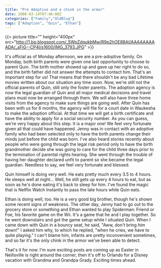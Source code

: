 ```yaml
---
title: "Pre Adoptive and a chink in the armor"
date: 2008-03-14T07:46:00Z
categories: ["Family","OldBlog"]
tags: ["Adoption", "Quin", "Ethan"]
---
```


{{< picture title="" height="400px" src="http://1.bp.blogspot.com/_5WpZdqukbMw/R9p2hOE88AI/AAAAAAAAADA/_sFiG--CP4I/s1600/IMG_3793.JPG" >}}

It's official as of Monday afternoon, we are a pre-adoptive family.  On Monday, both birth parents were given one last opportunity to choose to parent Quin.  The birth mother showed up and gave up her right to do so, and the birth father did not answer the attempts to contact him.  That's an important step for us!  That means that there shouldn't be any bad Lifetime movies written about our situation any time soon.  Now, we're still not the official parents of Quin, still only the foster parents.  The adoption agency is now the legal guardian of Quin and all major medical decisions and travel plans must now be arranged through them.  We will also have three home visits from the agency to make sure things are going well.  After Quin has been with us for 6 months, the agency will file for a court date in Waukesha to make the adoption official.  At that time we will get a birth certificate and have the ability to apply for a social security number.  As you can guess, we're very happy about this step.  It is a major one!  We feel very fortunate given all that could have happened.  Jenny was in contact with an adoptive family who had been selected only to have the birth parents change their minds just before the child was born.  I've also heard stories recently about people who were going through the legal risk period only to have the birth grandmother decide she was going to care for the child three days prior to the termination of parental rights hearing.  She went through the trouble of having her daughter declared unfit to parent so she became the legal guardian.  Needless to say, we feel very fortunate and blessed.

Quin himself is doing very well.  He eats pretty much every 3.5 to 4 hours.  He sleeps well at night...  Well, he still gets up every 4 hours to eat, but as soon as he's done eating it's back to sleep for him.  I've found the magic that is Netflix Watch Instantly to pass the late hours while Quin eats.

Ethan is doing well, too.  He is a very good big brother, though he's shown some recent signs of weakness.  The other day, Jenny had to go out to the grocery store or something and Ethan wanted to play Spiderman: Friend or Foe, his favorite game on the Wii.  It's a game that he and I play together.  So he went downstairs and got the game setup while I situated Quin.  When I came down with Quin in a bouncy seat, he said, "Aww, don't bring *him* down!"  I asked him why, to which he replied, "when he cries, we have to quite playing."  I can't blame him, infants are pretty inconvenient sometimes, and so far it's the only chink in the armor we've been able to detect.

That's it for now.  I'm sure exciting posts are coming up as Easter in Neillsville is right around the corner, then it's off to Orlando for a Disney vacation with Grandma and Grandpa Grady.  Exciting times ahead.
